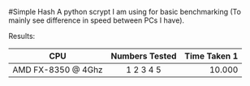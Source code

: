 #Simple Hash
A python scrypt I am using for basic benchmarking (To mainly see difference in speed between PCs I have).

Results:

| CPU           | Numbers Tested | Time Taken 1  |
| ------------- |:--------------:| -----:|
| AMD FX-8350 @ 4Ghz | 1 2 3 4 5 | 10.000 |
